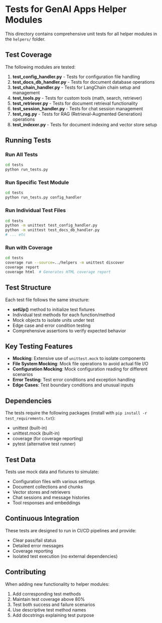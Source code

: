 # Tests for GenAI Apps Helper Modules

This directory contains comprehensive unit tests for all helper modules in the `helpers/` folder.

## Test Coverage

The following modules are tested:

1. **test_config_handler.py** - Tests for configuration file handling
2. **test_docs_db_handler.py** - Tests for document database operations
3. **test_chain_handler.py** - Tests for LangChain chain setup and management
4. **test_tools.py** - Tests for custom tools (math, search, retriever)
5. **test_retriever.py** - Tests for document retrieval functionality
6. **test_session_handler.py** - Tests for chat session management
7. **test_rag.py** - Tests for RAG (Retrieval-Augmented Generation) operations
8. **test_indexer.py** - Tests for document indexing and vector store setup

## Running Tests

### Run All Tests
```bash
cd tests
python run_tests.py
```

### Run Specific Test Module
```bash
cd tests
python run_tests.py config_handler
```

### Run Individual Test Files
```bash
cd tests
python -m unittest test_config_handler.py
python -m unittest test_docs_db_handler.py
# ... etc
```

### Run with Coverage
```bash
cd tests
coverage run --source=../helpers -m unittest discover
coverage report
coverage html  # Generates HTML coverage report
```

## Test Structure

Each test file follows the same structure:
- **setUp()** method to initialize test fixtures
- Individual test methods for each function/method
- Mock objects to isolate units under test
- Edge case and error condition testing
- Comprehensive assertions to verify expected behavior

## Key Testing Features

- **Mocking**: Extensive use of `unittest.mock` to isolate components
- **File System Mocking**: Mock file operations to avoid actual file I/O
- **Configuration Mocking**: Mock configuration reading for different scenarios
- **Error Testing**: Test error conditions and exception handling
- **Edge Cases**: Test boundary conditions and unusual inputs

## Dependencies

The tests require the following packages (install with `pip install -r test_requirements.txt`):
- unittest (built-in)
- unittest.mock (built-in)
- coverage (for coverage reporting)
- pytest (alternative test runner)

## Test Data

Tests use mock data and fixtures to simulate:
- Configuration files with various settings
- Document collections and chunks
- Vector stores and retrievers
- Chat sessions and message histories
- Tool responses and embeddings

## Continuous Integration

These tests are designed to run in CI/CD pipelines and provide:
- Clear pass/fail status
- Detailed error messages
- Coverage reporting
- Isolated test execution (no external dependencies)

## Contributing

When adding new functionality to helper modules:
1. Add corresponding test methods
2. Maintain test coverage above 80%
3. Test both success and failure scenarios
4. Use descriptive test method names
5. Add docstrings explaining test purpose

